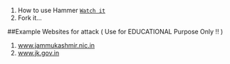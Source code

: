 1. How to use Hammer [`Watch it`](http://www.youtube.com/watch?v=HVbRUhX2EPo) 
2. Fork it...



##Example Websites for attack ( Use for EDUCATIONAL Purpose Only !! )

1. www.jammukashmir.nic.in
2. www.jk.gov.in
